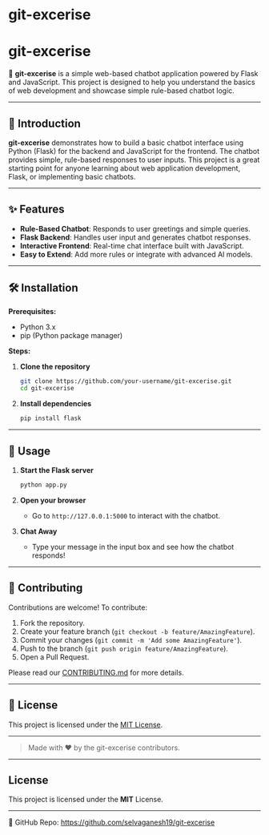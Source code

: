 # git-excerise

# git-excerise

🚀 **git-excerise** is a simple web-based chatbot application powered by Flask and JavaScript. This project is designed to help you understand the basics of web development and showcase simple rule-based chatbot logic.

---

## 📖 Introduction

**git-excerise** demonstrates how to build a basic chatbot interface using Python (Flask) for the backend and JavaScript for the frontend. The chatbot provides simple, rule-based responses to user inputs. This project is a great starting point for anyone learning about web application development, Flask, or implementing basic chatbots.

---

## ✨ Features

- **Rule-Based Chatbot**: Responds to user greetings and simple queries.
- **Flask Backend**: Handles user input and generates chatbot responses.
- **Interactive Frontend**: Real-time chat interface built with JavaScript.
- **Easy to Extend**: Add more rules or integrate with advanced AI models.

---

## 🛠️ Installation

**Prerequisites:**
- Python 3.x
- pip (Python package manager)

**Steps:**

1. **Clone the repository**
    ```bash
    git clone https://github.com/your-username/git-excerise.git
    cd git-excerise
    ```

2. **Install dependencies**
    ```bash
    pip install flask
    ```

---

## 🚦 Usage

1. **Start the Flask server**
    ```bash
    python app.py
    ```

2. **Open your browser**
    - Go to `http://127.0.0.1:5000` to interact with the chatbot.

3. **Chat Away**
    - Type your message in the input box and see how the chatbot responds!

---

## 🤝 Contributing

Contributions are welcome! To contribute:

1. Fork the repository.
2. Create your feature branch (`git checkout -b feature/AmazingFeature`).
3. Commit your changes (`git commit -m 'Add some AmazingFeature'`).
4. Push to the branch (`git push origin feature/AmazingFeature`).
5. Open a Pull Request.

Please read our [CONTRIBUTING.md](CONTRIBUTING.md) for more details.

---

## 📄 License

This project is licensed under the [MIT License](LICENSE).

---

> Made with ❤️ by the git-excerise contributors.

---

## License
This project is licensed under the **MIT** License.

---
🔗 GitHub Repo: https://github.com/selvaganesh19/git-excerise
